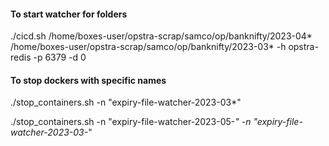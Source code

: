 #### To start watcher for folders
./cicd.sh /home/boxes-user/opstra-scrap/samco/op/banknifty/2023-04* /home/boxes-user/opstra-scrap/samco/op/banknifty/2023-03* -h opstra-redis -p 6379 -d 0

#### To stop dockers with specific names

./stop_containers.sh -n "expiry-file-watcher-2023-03*"

./stop_containers.sh -n "expiry-file-watcher-2023-05-*" -n "expiry-file-watcher-2023-03-*"

